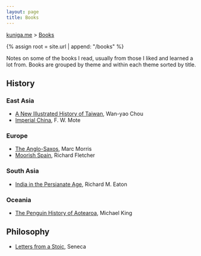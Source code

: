 ```yaml
---
layout: page
title: Books
---
```


<p>
  <a href="{{ site.url }}">kuniga.me</a> > <a href="{{ site.url }}/books">Books</a>
</p>

{% assign root = site.url | append: "/books" %}

Notes on some of the books I read, usually from those I liked and learned a lot from. Books are grouped by theme and within each theme sorted by title.

## History

### East Asia

* [A New Illustrated History of Taiwan]({{site.url}}/books/a-new-illustrated-history-of-taiwan), Wan-yao Chou
* [Imperial China]({{site.url}}/books/imperial-china), F. W. Mote

### Europe

* [The Anglo-Saxos]({{site.url}}/books/the-anglo-saxons), Marc Morris
* [Moorish Spain]({{site.url}}/books/moorish-spain), Richard Fletcher

### South Asia

* [India in the Persianate Age]({{site.url}}/books/india-in-the-persianate-age.html), Richard M. Eaton

### Oceania

* [The Penguin History of Aotearoa]({{site.url}}/books/the-penguin-history-of-aotearoa.html), Michael King

## Philosophy

* [Letters from a Stoic]({{site.url}}/books/letters-from-a-stoic.html), Seneca
